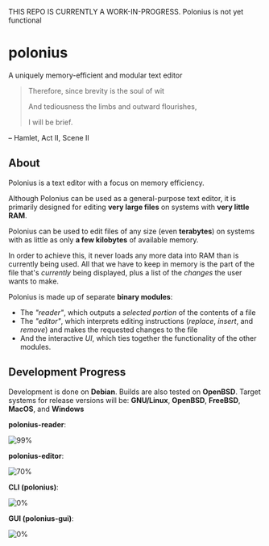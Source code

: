 THIS REPO IS CURRENTLY A WORK-IN-PROGRESS. Polonius is not yet functional

# polonius
A uniquely memory-efficient and modular text editor


> Therefore, since brevity is the soul of wit
> 
> And tediousness the limbs and outward flourishes,
> 
> I will be brief.
> 
  – Hamlet, Act II, Scene II

## About
Polonius is a text editor with a focus on memory efficiency.

Although Polonius can be used as a general-purpose text editor, it is primarily designed for editing **very large files** on systems with **very little RAM**.

Polonius can be used to edit files of any size (even **terabytes**) on systems with as little as only **a few kilobytes** of available memory.

In order to achieve this, it never loads any more data into RAM than is currently being used. All that we have to keep in memory is the part of the file that's *currently* being displayed, plus a list of the *changes* the user wants to make.

Polonius is made up of separate **binary modules**:
  - The *"reader"*, which outputs a *selected portion* of the contents of a file
  - The *"editor"*, which interprets editing instructions (*replace*, *insert*, and *remove*) and makes the requested changes to the file
  - And the interactive *UI*, which ties together the functionality of the other modules.


## Development Progress
Development is done on **Debian**. Builds are also tested on **OpenBSD**. Target systems for release versions will be: **GNU/Linux**, **OpenBSD**, **FreeBSD**, **MacOS**, and **Windows**

**polonius-reader**:

  ![99%](https://progress-bar.dev/99)
  

**polonius-editor**:

  ![70%](https://progress-bar.dev/70)
  

**CLI (polonius)**:

  ![0%](https://progress-bar.dev/0)
  

**GUI (polonius-gui)**:

  ![0%](https://progress-bar.dev/0)
